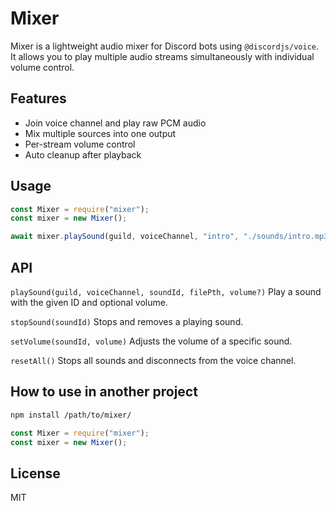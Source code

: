 # Mixer

Mixer is a lightweight audio mixer for Discord bots using `@discordjs/voice`. It allows you to play multiple audio streams simultaneously with individual volume control.

## Features

- Join voice channel and play raw PCM audio
- Mix multiple sources into one output
- Per-stream volume control
- Auto cleanup after playback

## Usage

```js
const Mixer = require("mixer");
const mixer = new Mixer();

await mixer.playSound(guild, voiceChannel, "intro", "./sounds/intro.mp3", 0.8);
```

## API
`playSound(guild, voiceChannel, soundId, filePth, volume?)`
Play a sound with the given ID and optional volume.

`stopSound(soundId)`
Stops and removes a playing sound.

`setVolume(soundId, volume)`
Adjusts the volume of a specific sound.

`resetAll()`
Stops all sounds and disconnects from the voice channel.

## How to use in another project
```bash
npm install /path/to/mixer/
```

```js
const Mixer = require("mixer");
const mixer = new Mixer();
```

## License

MIT